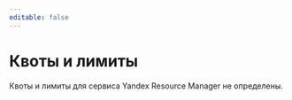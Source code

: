 ```yaml
---
editable: false
---
```


# Квоты и лимиты

Квоты и лимиты для сервиса Yandex Resource Manager не определены.